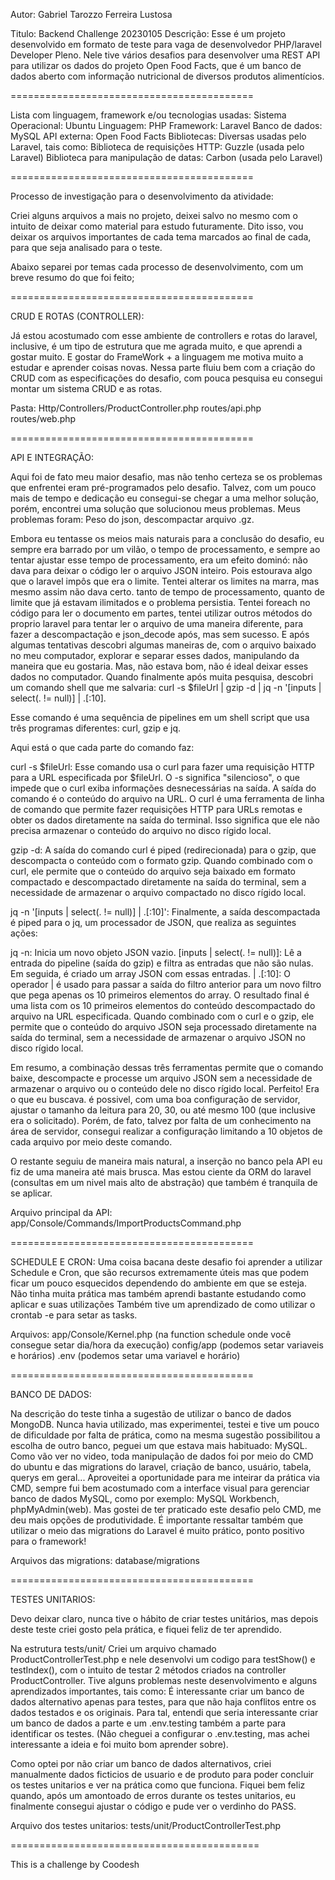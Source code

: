 Autor: Gabriel Tarozzo Ferreira Lustosa

Titulo: Backend Challenge 20230105
Descrição: Esse é um projeto desenvolvido em formato de teste para vaga de desenvolvedor PHP/laravel Developer Pleno.
Nele tive vários desafios para desenvolver uma REST API para utilizar os dados do projeto Open Food Facts, que é um banco de dados aberto com informação nutricional de diversos produtos alimentícios.

==========================================

Lista com linguagem, framework e/ou tecnologias usadas:
Sistema Operacional: Ubuntu
Linguagem: PHP
Framework: Laravel
Banco de dados: MySQL
API externa: Open Food Facts
Bibliotecas: Diversas usadas pelo Laravel, tais como:
Biblioteca de requisições HTTP: Guzzle (usada pelo Laravel)
Biblioteca para manipulação de datas: Carbon (usada pelo Laravel)

==========================================

Processo de investigação para o desenvolvimento da atividade:

Criei alguns arquivos a mais no projeto, deixei salvo no mesmo com o intuito de deixar como material para estudo futuramente. Dito isso, vou deixar os arquivos importantes de cada tema marcados ao final de cada, para que seja analisado para o teste.

Abaixo separei por temas cada processo de desenvolvimento, com um breve resumo do que foi feito;

==========================================

CRUD E ROTAS (CONTROLLER):

Já estou acostumado com esse ambiente de controllers e rotas do laravel, inclusive, é um tipo de estrutura que me agrada muito, e que aprendi a gostar muito. E gostar do FrameWork + a linguagem me motiva muito a estudar e aprender coisas novas. Nessa parte fluiu bem com a criação do CRUD com as especificações do desafio, com pouca pesquisa eu consegui montar um sistema CRUD e as rotas.

Pasta: Http/Controllers/ProductController.php
       routes/api.php
       routes/web.php

==========================================

API E INTEGRAÇÃO:

Aqui foi de fato meu maior desafio, mas não tenho certeza se os problemas que enfrentei eram pré-programados pelo desafio.
Talvez, com um pouco mais de tempo e dedicação eu consegui-se chegar a uma melhor solução, porém, encontrei uma solução que solucionou meus problemas. Meus problemas foram: Peso do json, descompactar arquivo .gz.

Embora eu tentasse os meios mais naturais para a conclusão do desafio, eu sempre era barrado por um vilão, o tempo de processamento, e sempre ao tentar ajustar esse tempo de processamento, era um efeito dominó: não dava para deixar o código ler o arquivo JSON inteiro. Pois estourava algo que o laravel impôs que era o limite. Tentei alterar os limites na marra, mas mesmo assim não dava certo. tanto de tempo de processamento, quanto de limite que já estavam ilimitados e o problema persistia. Tentei foreach no código para ler o documento em partes, tentei utilizar outros métodos do proprio laravel para tentar ler o arquivo de uma maneira diferente, para fazer a descompactação e json_decode após, mas sem sucesso. E após algumas tentativas descobri algumas maneiras de, com o arquivo baixado no meu computador, explorar e separar esses dados, manipulando da maneira que eu gostaria. Mas, não estava bom, não é ideal deixar esses dados no computador. Quando finalmente após muita pesquisa, descobri um comando shell que me salvaria: curl -s $fileUrl | gzip -d | jq -n '[inputs | select(. != null)] | .[:10].

Esse comando é uma sequência de pipelines em um shell script que usa três programas diferentes: curl, gzip e jq. 

Aqui está o que cada parte do comando faz:

curl -s $fileUrl: Esse comando usa o curl para fazer uma requisição HTTP para a URL especificada por $fileUrl. O -s significa "silencioso", o que impede que o curl exiba informações desnecessárias na saída. A saída do comando é o conteúdo do arquivo na URL. O curl é uma ferramenta de linha de comando que permite fazer requisições HTTP para URLs remotas e obter os dados diretamente na saída do terminal. Isso significa que ele não precisa armazenar o conteúdo do arquivo no disco rígido local.

gzip -d: A saída do comando curl é piped (redirecionada) para o gzip, que descompacta o conteúdo com o formato gzip. Quando combinado com o curl, ele permite que o conteúdo do arquivo seja baixado em formato compactado e descompactado diretamente na saída do terminal, sem a necessidade de armazenar o arquivo compactado no disco rígido local.

jq -n '[inputs | select(. != null)] | .[:10]': Finalmente, a saída descompactada é piped para o jq, um processador de JSON, que realiza as seguintes ações:

jq -n: Inicia um novo objeto JSON vazio.
[inputs | select(. != null)]: Lê a entrada do pipeline (saída do gzip) e filtra as entradas que não são nulas. Em seguida, é criado um array JSON com essas entradas.
| .[:10]: O operador | é usado para passar a saída do filtro anterior para um novo filtro que pega apenas os 10 primeiros elementos do array.
O resultado final é uma lista com os 10 primeiros elementos do conteúdo descompactado do arquivo na URL especificada. Quando combinado com o curl e o gzip, ele permite que o conteúdo do arquivo JSON seja processado diretamente na saída do terminal, sem a necessidade de armazenar o arquivo JSON no disco rígido local.

Em resumo, a combinação dessas três ferramentas permite que o comando baixe, descompacte e processe um arquivo JSON sem a necessidade de armazenar o arquivo ou o conteúdo dele no disco rígido local. Perfeito! Era o que eu buscava. é possivel, com uma boa configuração de servidor, ajustar o tamanho da leitura para 20, 30, ou até mesmo 100 (que inclusive era o solicitado). Porém, de fato, talvez por falta de um conhecimento na área de servidor, consegui realizar a configuração limitando a 10 objetos de cada arquivo por meio deste comando.

O restante seguiu de maneira mais natural, a inserção no banco pela API eu fiz de uma maneira até mais brusca. Mas estou ciente da ORM do laravel (consultas em um nivel mais alto de abstração) que também é tranquila de se aplicar.

Arquivo principal da API: app/Console/Commands/ImportProductsCommand.php


==========================================

SCHEDULE E CRON:
Uma coisa bacana deste desafio foi aprender a utilizar Schedule e Cron, que são recursos extremamente úteis mas que podem ficar um pouco esquecidos dependendo do ambiente em que se esteja. Não tinha muita prática mas também aprendi bastante estudando como aplicar e suas utilizações
Também tive um aprendizado de como utilizar o crontab -e para setar as tasks.

Arquivos: app/Console/Kernel.php (na function schedule onde você consegue setar dia/hora da execução)
          config/app (podemos setar variaveis e horários)
          .env (podemos setar uma variavel e horário)

==========================================

BANCO DE DADOS:

Na descrição do teste tinha a sugestão de utilizar o banco de dados MongoDB. Nunca havia utilizado, mas experimentei, testei e tive um pouco de dificuldade por falta de prática, como na mesma sugestão possibilitou a escolha de outro banco, peguei um que estava mais habituado: MySQL.
Como vão ver no video, toda manipulação de dados foi por meio do CMD do ubuntu e das migrations do laravel, criação de banco, usuário, tabela, querys em geral... Aproveitei a oportunidade para me inteirar da prática via CMD, sempre fui bem acostumado com a interface visual para gerenciar banco de dados MySQL, como por exemplo: MySQL Workbench, phpMyAdmin(web). Mas gostei de ter praticado este desafio pelo CMD, me deu mais opções de produtividade. É importante ressaltar também que utilizar o meio das migrations do Laravel é muito prático, ponto positivo para o framework! 

Arquivos das migrations: database/migrations

==========================================

TESTES UNITARIOS:

Devo deixar claro, nunca tive o hábito de criar testes unitários, mas depois deste teste criei gosto pela prática, e fiquei feliz de ter aprendido.

Na estrutura tests/unit/
Criei um arquivo chamado ProductControllerTest.php e nele desenvolvi um codigo para testShow() e testIndex(), com o intuito de testar 2 métodos criados na controller ProductController. Tive alguns problemas neste desenvolvimento e alguns aprendizados importantes, tais como:
É interessante criar um banco de dados alternativo apenas para testes, para que não haja conflitos entre os dados testados e os originais.
Para tal, entendi que seria interessante criar um banco de dados a parte e um .env.testing também a parte para identificar os testes. (Não cheguei a configurar o .env.testing, mas achei interessante a ideia e foi muito bom aprender sobre).

Como optei por não criar um banco de dados alternativos, criei manualmente dados ficticios de usuario e de produto para poder concluir os testes unitarios e ver na prática como que funciona. Fiquei bem feliz quando, após um amontoado de erros durante os testes unitarios, eu finalmente consegui ajustar o código e pude ver o verdinho do PASS.

Arquivo dos testes unitarios: tests/unit/ProductControllerTest.php

===========================================


This is a challenge by Coodesh

